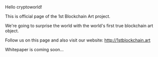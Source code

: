 Hello cryptoworld!

This is official page of the 1st Blockchain Art project.

We're going to surprise the world with the world's first true blockchain art object.

Follow us on this page and also visit our website: http://1stblockchain.art

Whitepaper is coming soon…

